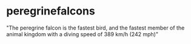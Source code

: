 # peregrinefalcons
"The peregrine falcon is the fastest bird, and the fastest member of the animal kingdom with a diving speed of 389 km/h (242 mph)"
